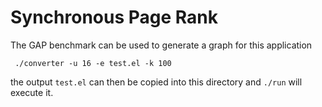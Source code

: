 # Synchronous Page Rank

The GAP benchmark can be used to generate a graph for this application

```
 ./converter -u 16 -e test.el -k 100
```

the output `test.el` can then be copied into this directory and `./run` will
execute it.
